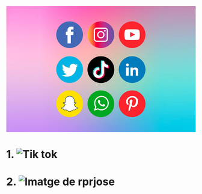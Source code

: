 ![text alternatiu](Imatges/Xarxes.jpeg)


# 1. ![Tik tok](https://www.tiktok.com/@rprjose)
# 2. ![Imatge de rprjose](Links/YT)
